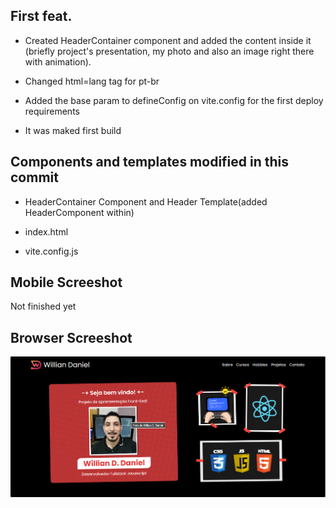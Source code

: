 ## First feat.

- Created HeaderContainer component and added the content inside it (briefly project's presentation, my photo and also an image right there with animation).

- Changed html=lang tag for pt-br

- Added the base param to defineConfig on vite.config for the first deploy requirements

- It was maked first build

## Components and templates modified in this commit

- HeaderContainer Component and Header Template(added HeaderComponent within)

- index.html 

- vite.config.js

## Mobile Screeshot

Not finished yet

## Browser Screeshot
![Browser](./screenshots/screenshot-commit-3.png)